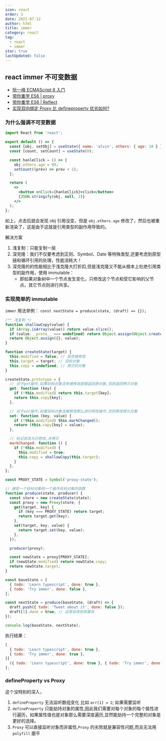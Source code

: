 ```yaml
---
icon: react
order: 3
date: 2021-07-12
author: h7ml
title: immer
category: react
tag:
  - react
  - immer
star: true
lastUpdated: false
---
```


## react immer 不可变数据

- [阮一峰 ECMAScript 6 入门](https://es6.ruanyifeng.com/#docs/proxy)
- [带你重学 ES6 | proxy](https://juejin.cn/post/6857319959774265358)
- [带你重学 ES6 | Reflect](https://juejin.cn/post/6859162309449744391)
- [实现双向绑定 Proxy 比 defineproperty 优劣如何?](https://juejin.cn/post/6844903601416978439)

### 为什么强调不可变数据

```jsx
import React from 'react';

export default () => {
  const [obj, setObj] = useState({ name: 'alvin', others: { age: 18 } });
  const [count, setCount] = useState(0);

  const hanleClick = () => {
    obj.others.age = 99;
    setCount((prev) => prev + 1);
  };

  return (
    <>
      <button onClick={hanleClick}>click</button>
      {JSON.stringify(obj, null, 2)}
    </>
  );
};
```

如上，点击后就会发现 obj 引用没变，但是 `obj.others.age` 修改了，然后也被重新渲染了，这是由于这就是引用类型的副作用导致的。

解决方案

1. 浅复制：只能复制一层
2. 深克隆：我们不仅要考虑到正则、Symbol、Date 等特殊类型,还要考虑到原型链和循环引用的处理，性能消耗大！
3. 深克隆的的性能相比于浅克隆大打折扣,但是浅克隆又不能从根本上杜绝引用类型的副作用，使用 immutable：
   - 即如果对象树中一个节点发生变化，只修改这个节点和受它影响的父节点，其它节点则进行共享。

### 实现简单的 immutable

`immer` 用法举例： `const nextState = produce(state, (draft) => {});`

```js
/** 浅复制 */
function shallowCopy(value) {
  if (Array.isArray(value)) return value.slice();
  if (value.__proto__ === undefined) return Object.assign(Object.create(null), value);
  return Object.assign({}, value);
}

function createState(target) {
  this.modified = false; // 是否被修改
  this.target = target; // 目标对象
  this.copy = undefined; // 拷贝的对象
}

createState.prototype = {
  // 对于get操作,如果目标对象没有被修改直接返回原对象,否则返回拷贝对象
  get: function (key) {
    if (!this.modified) return this.target[key];
    return this.copy[key];
  },

  // 对于set操作,如果目标对象没被修改那么进行修改操作,否则修改拷贝对象
  set: function (key, value) {
    if (!this.modified) this.markChanged();
    return (this.copy[key] = value);
  },

  // 标记状态为已修改,并拷贝
  markChanged: function () {
    if (!this.modified) {
      this.modified = true;
      this.copy = shallowCopy(this.target);
    }
  },
};

const PROXY_STATE = Symbol('proxy-state');

// 接受一个目标对象和一个操作目标对象的函数
function produce(state, producer) {
  const store = new createState(state);
  const proxy = new Proxy(store, {
    get(target, key) {
      if (key === PROXY_STATE) return target;
      return target.get(key);
    },
    set(target, key, value) {
      return target.set(key, value);
    },
  });

  producer(proxy);

  const newState = proxy[PROXY_STATE];
  if (newState.modified) return newState.copy;
  return newState.target;
}

const baseState = [
  { todo: 'Learn typescript', done: true },
  { todo: 'Try immer', done: false },
];

const nextState = produce(baseState, (draft) => {
  draft.push({ todo: 'Tweet about it', done: false });
  draft[1].done = true; // 这里会改到原属性
});

console.log(baseState, nextState);
```

执行结果：

```js
[
  { todo: 'Learn typescript', done: true },
  { todo: 'Try immer', done: true },
][
  ({ todo: 'Learn typescript', done: true }, { todo: 'Try immer', done: true }, { todo: 'Tweet about it', done: false })
];
```

### defineProperty vs Proxy

这个没特别的深入，

1. `defineProperty` 无法监听数组变化 比如 `arr[1] = 2`; 如果需要监听
2. `defineProperty` 只能劫持对象的属性,因此我们需要对每个对象的每个属性进行遍历，如果属性值也是对象那么需要深度遍历,显然能劫持一个完整的对象是更好的选择。
3. `Proxy` 可以直接监听对象而非属性,`Proxy` 的劣势就是兼容性问题,而且无法用 `polyfill` 磨平
